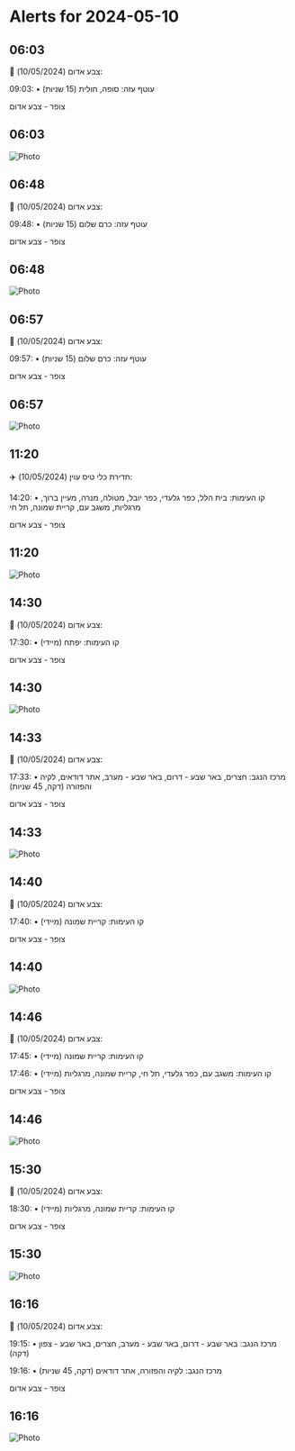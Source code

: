 # Alerts for 2024-05-10

## 06:03

🔴 צבע אדום (10/05/2024):

09:03:
• עוטף עזה: סופה, חולית (15 שניות)

צופר - צבע אדום

## 06:03

![Photo](images/20893.jpg)

## 06:48

🔴 צבע אדום (10/05/2024):

09:48:
• עוטף עזה: כרם שלום (15 שניות)

צופר - צבע אדום

## 06:48

![Photo](images/20895.jpg)

## 06:57

🔴 צבע אדום (10/05/2024):

09:57:
• עוטף עזה: כרם שלום (15 שניות)

צופר - צבע אדום

## 06:57

![Photo](images/20897.jpg)

## 11:20

✈️ חדירת כלי טיס עוין (10/05/2024):

14:20:
• קו העימות: בית הלל, כפר גלעדי, כפר יובל, מטולה, מנרה, מעיין ברוך, מרגליות, משגב עם, קריית שמונה, תל חי 

צופר - צבע אדום

## 11:20

![Photo](images/20899.jpg)

## 14:30

🔴 צבע אדום (10/05/2024):

17:30:
• קו העימות: יפתח (מיידי)

צופר - צבע אדום

## 14:30

![Photo](images/20901.jpg)

## 14:33

🔴 צבע אדום (10/05/2024):

17:33:
• מרכז הנגב: חצרים, באר שבע - דרום, באר שבע - מערב, אתר דודאים, לקיה והפזורה (דקה, 45 שניות)

צופר - צבע אדום

## 14:33

![Photo](images/20909.jpg)

## 14:40

🔴 צבע אדום (10/05/2024):

17:40:
• קו העימות: קריית שמונה (מיידי)

צופר - צבע אדום

## 14:40

![Photo](images/20911.jpg)

## 14:46

🔴 צבע אדום (10/05/2024):

17:45:
• קו העימות: קריית שמונה (מיידי)

17:46:
• קו העימות: משגב עם, כפר גלעדי, תל חי, קריית שמונה, מרגליות (מיידי)

צופר - צבע אדום

## 14:46

![Photo](images/20921.jpg)

## 15:30

🔴 צבע אדום (10/05/2024):

18:30:
• קו העימות: קריית שמונה, מרגליות (מיידי)

צופר - צבע אדום

## 15:30

![Photo](images/20925.jpg)

## 16:16

🔴 צבע אדום (10/05/2024):

19:15:
• מרכז הנגב: באר שבע - דרום, באר שבע - מערב, חצרים, באר שבע - צפון (דקה)

19:16:
• מרכז הנגב: לקיה והפזורה, אתר דודאים (דקה, 45 שניות)

צופר - צבע אדום

## 16:16

![Photo](images/20935.jpg)

